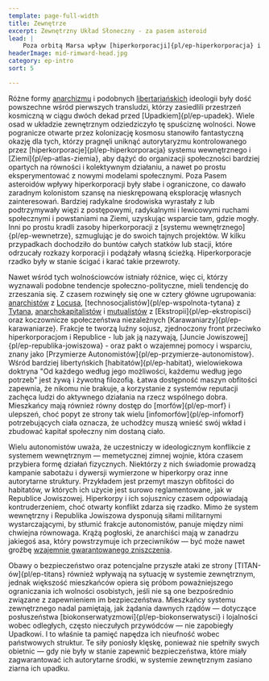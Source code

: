 ```yaml
---
template: page-full-width
title: Zewnętrze
excerpt: Zewnętrzny Układ Słoneczny - za pasem asteroid
lead: |
    Poza orbitą Marsa wpływ [hiperkorporacji]{pl/ep-hiperkorporacja} i [Konsorcjum Planetarnego]{pl/ep-konsorcjum-planetarne} jest znacznie bardziej ograniczony. Z wyjątkiem ściśle autorytarnej [Republiki Jowiszowej]{pl/ep-republika-jowiszowa}, mieszkańcy układu zewnętrznego mają znacznie więcej swobody niż ci żyjący w u[kładzie wewnętrznym]{pl/ep-wewnetrze}. Jednak nawet tutaj walka między pragnieniem wolności a tęsknotą za bezpieczeństwem stanowi ważną część dyskursu politycznego.
headerImage: mid-rimward-head.jpg
category: ep-intro
sort: 5

---
```

Różne formy [anarchizmu](https://pl.wikipedia.org/wiki/Anarchizm) i podobnych [libertariańskich](https://pl.wikipedia.org/wiki/Libertarianizm) ideologii były dość powszechne wśród pierwszych transludzi, którzy zasiedlili przestrzeń kosmiczną w ciągu dwóch dekad przed [Upadkiem]{pl/ep-upadek}. Wiele osad w układzie zewnętrznym odziedziczyło tę spuściznę wolności. Nowe pogranicze otwarte przez kolonizację kosmosu stanowiło fantastyczną okazję dla tych, którzy pragnęli uniknąć autorytaryzmu kontrolowanego przez [hiperkorporacje]{pl/ep-hiperkorporacja} systemu wewnętrznego i [Ziemi]{pl/ep-atlas-ziemia}, aby dążyć do organizacji społeczności bardziej opartych na równości i kolektywnym działaniu, a nawet po prostu eksperymentować z nowymi modelami społecznymi. Poza Pasem asteroidów wpływy hiperkorporacji były słabe i ograniczone, co dawało zaradnym kolonistom szansę na nieskrępowaną eksplorację własnych zainteresowań. Bardziej radykalne środowiska wyrastały z lub podtrzymywały więzi z postępowymi, radykalnymi i lewicowymi ruchami społecznymi i powstaniami na Ziemi, uzyskując wsparcie tam, gdzie mogły. Inni po prostu kradli zasoby hiperkorporacji z [systemu wewnętrznego]{pl/ep-wewnetrze}, szmuglując je do swoich tajnych projektów. W kilku przypadkach dochodziło do buntów całych statków lub stacji, które odrzucały rozkazy korporacji i podążały własną ścieżką. Hiperkorporacje rzadko były w stanie ścigać i karać takie przewroty.

Nawet wśród tych wolnościowców istniały różnice, więc ci, którzy wyznawali podobne tendencje społeczno-polityczne, mieli tendencję do zrzeszania się. Z czasem rozwinęły się one w cztery główne ugrupowania: [anarchistów](#) z [Locusa](#), [technosocjalistów]{pl/ep-wspolnota-tytana} z [Tytana](#), [anarchokapitalistów](https://pl.wikipedia.org/wiki/Anarchokapitalizm) i [mutualistów](https://pl.wikipedia.org/wiki/Mutualizm_(ekonomia)) z [Ekstropii]{pl/ep-ekstropisci} oraz koczownicze społeczeństwa niezależnych [Karawaniarzy]{pl/ep-karawaniarze}. Frakcje te tworzą luźny sojusz, zjednoczony front przeciwko hiperkorporacjom i Republice - lub jak ją nazywają, [Juncie Jowiszowej]{pl/ep-republika-jowiszowa} - oraz pakt o wzajemnej pomocy i wsparciu, znany jako [Przymierze Autonomistów]{pl/ep-przymierze-autonomistow}. Wśród bardziej libertyńskich [habitatów]{pl/ep-habitat}, wielowiekowa doktryna "Od każdego według jego możliwości, każdemu według jego potrzeb" jest żywą i żywotną filozofią. Łatwa dostępność maszyn obfitości zapewnia, że nikomu nie brakuje, a korzystanie z systemów reputacji zachęca ludzi do aktywnego działania na rzecz wspólnego dobra. Mieszkańcy mają również równy dostęp do [morfów]{pl/ep-morf} i ulepszeń, choć popyt ze strony tak wielu [infomorfów]{pl/ep-infomorf} potrzebujących ciała oznacza, że uchodźcy muszą wnieść swój wkład i zbudować kapitał społeczny nim dostaną ciało. 

Wielu autonomistów uważa, że uczestniczy w ideologicznym konflikcie z systemem wewnętrznym — memetycznej zimnej wojnie, która czasem przybiera formę działań fizycznych. Niektórzy z nich świadomie prowadzą kampanie sabotażu i dywersji wymierzone w hiperkorpy oraz inne autorytarne struktury. Przykładem jest przemyt maszyn obfitości do habitatów, w których ich użycie jest surowo reglamentowane, jak w Republice Jowiszowej. Hiperkorpy i ich sojusznicy czasem odpowiadają kontruderzeniem, choć otwarty konflikt zdarza się rzadko. Mimo że system wewnętrzny i Republika Jowiszowa dysponują siłami militarnymi wystarczającymi, by stłumić frakcje autonomistów, panuje między nimi chwiejna równowaga. Krążą pogłoski, że anarchiści mają w zanadrzu jakiegoś asa, który powstrzymuje ich przeciwników — być może nawet groźbę [wzajemnie gwarantowanego zniszczenia](https://pl.wikipedia.org/wiki/Mutual_assured_destruction).

Obawy o bezpieczeństwo oraz potencjalne przyszłe ataki ze strony [TITAN-ów]{pl/ep-titans} również wpływają na sytuację w systemie zewnętrznym, jednak większość mieszkańców opiera się próbom poważniejszego ograniczania ich wolności osobistych, jeśli nie są one bezpośrednio związane z zapewnieniem im bezpieczeństwa. Mieszkańcy systemu zewnętrznego nadal pamiętają, jak żądania dawnych rządów — dotyczące posłuszeństwa [biokonserwatyzmowi]{pl/ep-biokonserwatysci} i lojalności wobec odległych, często nieczułych przywódców — nie zapobiegły Upadkowi. I to właśnie ta pamięć napędza ich nieufność wobec państwowych struktur. Te siły poniosły klęskę, ponieważ nie spełniły swych obietnic — gdy nie były w stanie zapewnić bezpieczeństwa, które miały zagwarantować ich autorytarne środki, w systemie zewnętrznym zasiano ziarna ich upadku.
